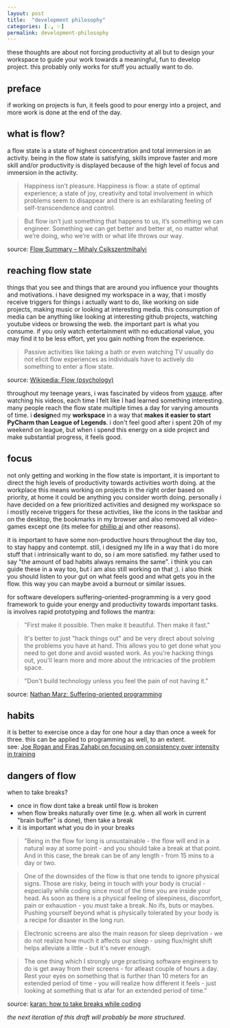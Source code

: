 ```yaml
---
layout: post
title:  "development philosophy"
categories: [💡, ✨]
permalink: development-philosophy
---
```


these thoughts are about not forcing productivity at all but to design 
your workspace to guide your work towards a meaningful, fun to develop project.
this probably only works for stuff you actually want to do. 

## preface
if working on projects is fun, it feels good to pour energy 
into a project, and more work is done at the end of the day.

## what is flow?
a flow state is a state of highest concentration and total immersion in an 
activity. being in the flow state is satisfying, skills improve faster and 
more skill and/or productivity is displayed because of the high level of focus 
and immersion in the activity. 

> Happiness isn’t pleasure. Happiness is flow: a state of optimal experience; 
> a state of joy, creativity and total involvement in which problems seem to
> disappear and there is an exhilarating feeling of self-transcendence and control.

> But flow isn’t just something that happens to us, it’s something we can engineer. 
> Something we can get better and better at, no matter what we’re doing, who we’re 
> with or what life throws our way.

source: [Flow Summary – Mihaly Csikszentmihalyi](https://theartofliving.com/flow-mihaly-csikszentmihalyi/)

## reaching flow state

things that you see and things that are around you influence your 
thoughts and motivations. i have designed my workspace in a way, that i mostly
receive triggers for things i actually want to do, like working on side 
projects, making music or looking at interesting media. this consumption of 
media can be anything like looking at interesting github projects, watching
youtube videos or browsing the web. the important part is what you consume. if
you only watch entertainment with no educational value, you may find it to be
less effort, yet you gain nothing from the experience.   
> Passive activities like taking a bath or even watching TV usually do not elicit flow experiences as individuals have to actively do something to enter a flow state.

source: [Wikipedia: Flow (psychology)](https://en.wikipedia.org/wiki/Flow_(psychology))

throughout my teenage years, i was fascinated by videos from [vsauce](https://www.youtube.com/user/Vsauce).
after watching his videos, each time I felt like I had learned something 
interesting. many people reach the flow state multiple times a day for varying
amounts of time. i **design**ed my **workspace**
in a way that **makes it easier to start PyCharm than League of Legends**. i don't
feel good after i spent 20h of my weekend on league, but when i spend this 
energy on a side project and make substantial progress, it feels good.

## focus

not only getting and working in the flow state is important, it is important 
to direct the high levels of productivity towards activities worth doing. at the
workplace this means working on projects in the right order based on priority, 
at home it could be anything you consider worth doing. personally i have decided
on a few prioritized activities and designed my workspace so i mostly receive
triggers for these activities, like the icons in the taskbar and on the desktop,
the bookmarks in my browser and also removed all video-games except one (its melee
for [phillip ai](https://github.com/vladfi1/phillip) and other reasons). 
 
it is important to have some
non-productive hours throughout the day too, to stay happy and contempt. 
still, i designed my life in a way that i do more stuff that i intrinsically want
to do, so i am more satisfied. my father used to say "the amount of bad habits
always remains the same". i think you can guide these in a way too, but i am also
still working on that ;). i also think you should listen to your gut on what feels
good and what gets you in the flow. this way you can maybe avoid a burnout or 
similar issues.

for software developers suffering-oriented-programming is a very good framework
to guide your energy and productivity towards important tasks. is involves rapid
prototyping and follows the mantra:
> "First make it possible. Then make it beautiful. Then make it fast."

> It's better to just "hack things out" and be very direct about solving
> the problems you have at hand. This allows you to get done what you need to get 
> done and avoid wasted work. As you're hacking things out, you'll learn more and 
> more about the intricacies of the problem space.

> "Don't build technology unless you feel the pain of not having it."  

source: [Nathan Marz: Suffering-oriented programming](http://nathanmarz.com/blog/suffering-oriented-programming.html)

## habits
it is better to exercise once a day for one hour a day than once a week for three.
this can be applied to programming as well, to an extent.  
see: [Joe Rogan and Firas Zahabi on focusing on consistency over intensity in training](https://www.youtube.com/watch?v=_fbCcWyYthQ)

## dangers of flow
when to take breaks?
- once in flow dont take a break until flow is broken
- when flow breaks naturally over time (e.g. when all work in current "brain buffer" is done), then take a break
- it is important what you do in your breaks

> "Being in the flow for long is unsustainable - the flow will end in a natural way
> at some point - and you should take a break at that point. And in this case, the
> break can be of any length - from 15 mins to a day or two.

> One of the downsides of the flow is that one tends to ignore physical signs. 
> Those are risky, being in touch with your body is crucial - especially while 
> coding since most of the time you are inside your head. As soon as there is a 
> physical feeling of sleepiness, discomfort, pain or exhaustion - you must take a 
> break. No ifs, buts or maybes. Pushing yourself beyond what is physically 
> tolerated by your body is a recipe for disaster in the long run.

> Electronic screens are also the main reason for sleep deprivation - we do not
> realize how much it affects our sleep - using flux/night shift helps alleviate
> a little - but it's never enough.

> The one thing which I strongly urge practising software engineers to do is 
> get away from their screens - for atleast couple of hours a day. Rest your
> eyes on something that is further than 10 meters for an extended period of time -
> you will realize how different it feels - just looking at something that
> is afar for an extended period of time."

source: [karan: how to take breaks while coding](https://dev.to/karan/how-to-take-breaks-while-coding-2ccp)

*the next iteration of this draft will probably be more structured.*
